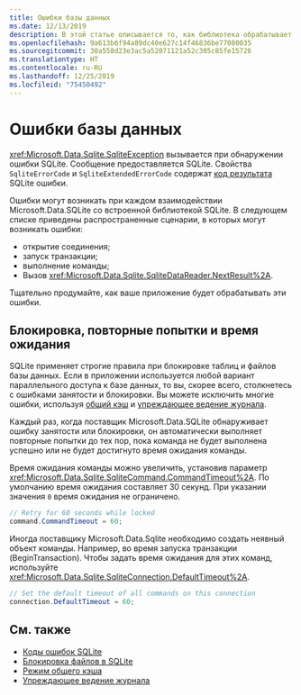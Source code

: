 ```yaml
---
title: Ошибки базы данных
ms.date: 12/13/2019
description: В этой статье описывается то, как библиотека обрабатывает ошибки базы данных и повторные попытки.
ms.openlocfilehash: 9a613b6f94a89dc40e627c14f46836be77080035
ms.sourcegitcommit: 30a558d23e3ac5a52071121a52c305c85fe15726
ms.translationtype: HT
ms.contentlocale: ru-RU
ms.lasthandoff: 12/25/2019
ms.locfileid: "75450492"
---
```

# <a name="database-errors"></a>Ошибки базы данных

<xref:Microsoft.Data.Sqlite.SqliteException> вызывается при обнаружении ошибки SQLite. Сообщение предоставляется SQLite. Свойства `SqliteErrorCode` и `SqliteExtendedErrorCode` содержат [код результата](https://www.sqlite.org/rescode.html) SQLite ошибки.

Ошибки могут возникать при каждом взаимодействии Microsoft.Data.SQLite со встроенной библиотекой SQLite. В следующем списке приведены распространенные сценарии, в которых могут возникать ошибки:

* открытие соединения;
* запуск транзакции;
* выполнение команды;
* Вызов <xref:Microsoft.Data.Sqlite.SqliteDataReader.NextResult%2A>.

Тщательно продумайте, как ваше приложение будет обрабатывать эти ошибки.

## <a name="locking-retries-and-timeouts"></a>Блокировка, повторные попытки и время ожидания

SQLite применяет строгие правила при блокировке таблиц и файлов базы данных. Если в приложении используется любой вариант параллельного доступа к базе данных, то вы, скорее всего, столкнетесь с ошибками занятости и блокировки. Вы можете исключить многие ошибки, используя [общий кэш](connection-strings.md#cache) и [упреждающее ведение журнала](async.md).

Каждый раз, когда поставщик Microsoft.Data.SQLite обнаруживает ошибку занятости или блокировки, он автоматически выполняет повторные попытки до тех пор, пока команда не будет выполнена успешно или не будет достигнуто время ожидания команды.

Время ожидания команды можно увеличить, установив параметр <xref:Microsoft.Data.Sqlite.SqliteCommand.CommandTimeout%2A>. По умолчанию время ожидания составляет 30 секунд. При указании значения `0` время ожидания не ограничено.

```csharp
// Retry for 60 seconds while locked
command.CommandTimeout = 60;
```

Иногда поставщику Microsoft.Data.Sqlite необходимо создать неявный объект команды. Например, во время запуска транзакции (BeginTransaction). Чтобы задать время ожидания для этих команд, используйте <xref:Microsoft.Data.Sqlite.SqliteConnection.DefaultTimeout%2A>.

```csharp
// Set the default timeout of all commands on this connection
connection.DefaultTimeout = 60;
```

## <a name="see-also"></a>См. также

* [Коды ошибок SQLite](https://www.sqlite.org/rescode.html)
* [Блокировка файлов в SQLite](https://www.sqlite.org/lockingv3.html)
* [Режим общего кэша](https://www.sqlite.org/sharedcache.html)
* [Упреждающее ведение журнала](https://www.sqlite.org/wal.html)
